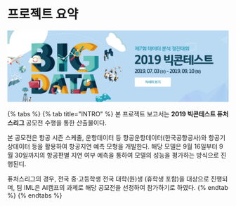 # 프로젝트 요약

![](.gitbook/assets/image%20%285%29.png)

{% tabs %}
{% tab title="INTRO" %}
본 프로젝트 보고서는 **2019 빅콘테스트 퓨처스리그** 공모전 수행을 통한 산출물이다. 

본 공모전은 항공 시즌 스케줄, 운항데이터 등 항공운항데이터\(한국공항공사\)와 항공기상데이터 등을 활용하여 항공지연 예측 모형을 개발한다. 해당 모델은 9월 16일부터 9월 30일까지의 항공편별 지연 여부 예측을 통하여 모델의 성능을 평가하는 방식으로 진행된디.

퓨처스리그의 경우,  전국 중·고등학생 전국 대학\(원\)생 \(휴학생 포함\)을 대상으로 진행되며, 팀 IML은 AI캠프의 과제로 해당 공모전을 선정하여 참가하기로 하였다.
{% endtab %}
{% endtabs %}

